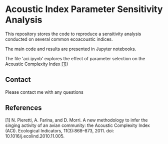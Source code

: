 # Acoustic Index Parameter Sensitivity Analysis
This repository stores the code to reproduce a sensitivity analysis conducted on several common ecoacoustic indices.

The main code and results are presented in Jupyter notebooks.

The file 'aci.ipynb' explores the effect of parameter selection on the Acoustic Complexity Index [[1]](#1))

## Contact
Please contact me with any questions
<a href=https://au.linkedin.com/in/james-kemp-11874a93><img src=https://blog-assets.hootsuite.com/wp-content/uploads/2018/09/In-2C-54px-R.png
    width = 18 height = 15 /></a>
<a href=https://www.researchgate.net/profile/James_Kemp6><img src=https://www.researchgate.net/apple-touch-icon-180x180.png
    width=15 height=15 /></a>
    
## References
<a id="1">[1]</a>
N. Pieretti, A. Farina, and D. Morri. A new methodology to infer the singing activity of an avian community: the Acoustic Complexity Index (ACI). Ecological Indicators, 11(3):868–873, 2011. doi: 10.1016/j.ecolind.2010.11.005.
